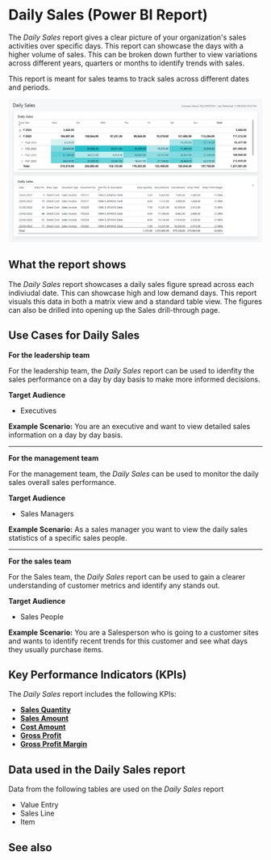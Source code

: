 # Daily Sales (Power BI Report)

The _Daily Sales_ report gives a clear picture of your organization's sales activities over specific days. This report can showcase the days with a higher volume of sales. This can be broken down further to view variations across different years, quarters or months to identify trends with sales.

This report is meant for sales teams to track sales across different dates and periods.

![Daily Sales screenshot](/business-central/media/sales/sales-daily-sales.png "Daily Sales - Screenshot")

## What the report shows

The *Daily Sales* report showcases a daily sales figure spread across each indiviudal date. This can showcase high and low demand days. This report visuals this data in both a matrix view and a standard table view. The figures can also be drilled into opening up the Sales drill-through page.


## Use Cases for Daily Sales

**For the leadership team**

For the leadership team, the *Daily Sales* report can be used to idenfity the sales performance on a day by day basis to make more informed decisions. 

**Target Audience**

- Executives

**Example Scenario:** You are an executive and want to view detailed sales information on a day by day basis.

---

**For the management team**

For the management team, the *Daily Sales* can be used to monitor the daily sales overall sales performance.

**Target Audience**

- Sales Managers

**Example Scenario:** As a sales manager you want to view the daily sales statistics of a specific sales people.

---

**For the sales team**

For the Sales team, the *Daily Sales* report can be used to gain a clearer understanding of customer metrics and identify any stands out.  

**Target Audience**

- Sales People

**Example Scenario:** You are a Salesperson who is going to a customer sites and wants to identify recent trends for this customer and see what days they usually purchase items.




## Key Performance Indicators (KPIs)

The _Daily Sales_ report includes the following KPIs:

- [**Sales Quantity**](https://github.com/microsoft/Project-Yellowstone-Documentation/edit/main/business-central/sales/KPI-definitions.md#sales-quantity)
- [**Sales Amount**](https://github.com/microsoft/Project-Yellowstone-Documentation/edit/main/business-central/sales/KPI-definitions.md#sales-amount)
- [**Cost Amount**](https://github.com/microsoft/Project-Yellowstone-Documentation/edit/main/business-central/sales/KPI-definitions.md#cost-amount)
- [**Gross Profit**](https://github.com/microsoft/Project-Yellowstone-Documentation/edit/main/business-central/sales/KPI-definitions.md#gross-profit)
- [**Gross Profit Margin**](https://github.com/microsoft/Project-Yellowstone-Documentation/edit/main/business-central/sales/KPI-definitions.md#gross-profit-margin)

## Data used in the Daily Sales report

Data from the following tables are used on the *Daily Sales* report
- Value Entry
- Sales Line
- Item


## See also
